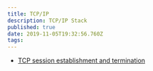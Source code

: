 ```yaml
---
title: TCP/IP
description: TCP/IP Stack
published: true
date: 2019-11-05T19:32:56.760Z
tags: 
---
```


* [TCP session establishment and termination](/tcpip/sessioneandtermination)
